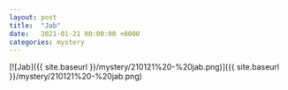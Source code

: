 ```yaml
---
layout: post
title:  "Jab"
date:   2021-01-21 00:00:00 +0000
categories: mystery
---
```


[![Jab]({{ site.baseurl }}/mystery/210121%20-%20jab.png)]({{ site.baseurl }}/mystery/210121%20-%20jab.png)

